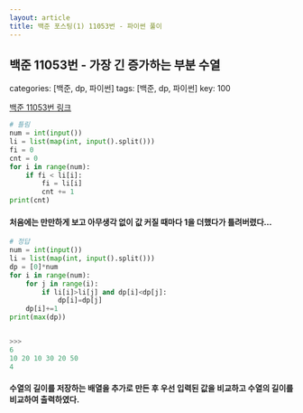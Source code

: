```yaml
---
layout: article
title: 백준 포스팅(1) 11053번 - 파이썬 풀이
---
```


## 백준 11053번 - 가장 긴 증가하는 부분 수열
categories:
  [백준, dp, 파이썬]
tags:
  [백준, dp, 파이썬]
key: 100

[백준 11053번 링크](https://www.acmicpc.net/problem/11053)

```python
# 틀림 
num = int(input())
li = list(map(int, input().split()))
fi = 0
cnt = 0
for i in range(num):
    if fi < li[i]:
        fi = li[i]
        cnt += 1
print(cnt)
```

####  처음에는 만만하게 보고 아무생각 없이 값 커질 때마다 1을 더했다가 틀려버렸다... 

```python
# 정답
num = int(input())
li = list(map(int, input().split()))
dp = [0]*num
for i in range(num):
    for j in range(i):
        if li[i]>li[j] and dp[i]<dp[j]:
            dp[i]=dp[j]
    dp[i]+=1
print(max(dp))


>>>
6
10 20 10 30 20 50
4
```
#### 수열의 길이를 저장하는 배열을 추가로 만든 후 우선 입력된 값을 비교하고 수열의 길이를 비교하여 출력하였다.